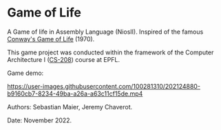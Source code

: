 # Game of Life

A Game of life in Assembly Language (NiosII). Inspired of the famous [Conway's Game of Life](https://en.wikipedia.org/wiki/Conway%27s_Game_of_Life) (1970).

This game project was conducted within the framework of the Computer Architecture I ([CS-208](https://edu.epfl.ch/coursebook/fr/computer-architecture-i-CS-208)) course at EPFL.

Game demo:

https://user-images.githubusercontent.com/100281310/202124880-b9160cb7-8234-49ba-a26a-a63c11cf15de.mp4



Authors: Sebastian Maier, Jeremy Chaverot.

Date: November 2022.
